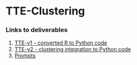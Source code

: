 # TTE-Clustering

### Links to deliverables
1. [TTE-v1 - converted R to Python code](./TTE-v1.ipynb)
2. [TTE-v2 - clustering integration to Python code](./TTE-v2.ipynb)
3. [Prompts](./prompts.txt)